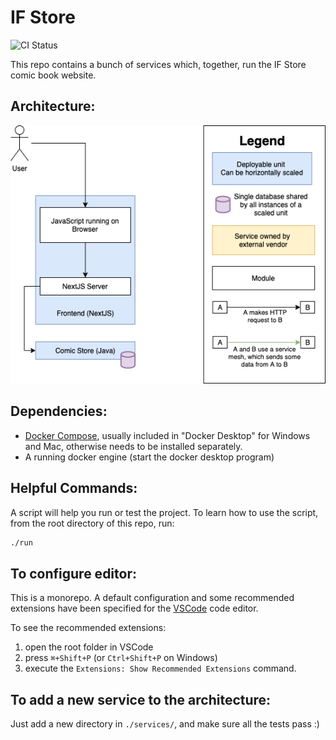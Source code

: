 # IF Store

![CI Status](https://github.com/iman42/if-store/actions/workflows/ci.yml/badge.svg)

This repo contains a bunch of services which, together, run the IF Store comic book website.

## Architecture:

![Architecture Image](architecture/architecture.drawio.png)

## Dependencies:

- [Docker Compose](https://docs.docker.com/compose/install/), usually included in "Docker Desktop" for Windows and Mac, otherwise needs to be installed separately.
- A running docker engine (start the docker desktop program)

## Helpful Commands:

A script will help you run or test the project.
To learn how to use the script, from the root directory of this repo, run:

```bash
./run
```

## To configure editor:

This is a monorepo. A default configuration and some recommended extensions have been specified for the [VSCode](https://code.visualstudio.com/) code editor.

To see the recommended extensions:

1. open the root folder in VSCode
2. press `⌘+Shift+P` (or `Ctrl+Shift+P` on Windows)
3. execute the `Extensions: Show Recommended Extensions` command.

## To add a new service to the architecture:

Just add a new directory in `./services/`, and make sure all the tests pass :)
